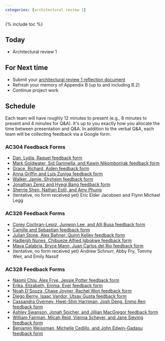 ```yaml
---
categories: [architectural review 1]
---
```


{% include toc %}

## Today
* Architectural review 1

## For Next time
* Submit your [architectural review 1 reflection document](/assignments/final-project#architectural-review)
* Refresh your memory of Appendix B (up to and including B.2)
* Continue project work

## Schedule

Each team will have roughly 12 minutes to present (e.g., 8 minutes to present and 4 minutes for Q&A).  It's up to you exactly how you allocate the time between presentation and Q&A.  In addition to the verbal Q&A, each team will be collecting feedback via a Google form.

### AC304 Feedback Forms
* [Dan, Lydia, Raquel feedback form](https://goo.gl/forms/dkYFP9qiG7RTSUcu2
)
* [Mark Goldwater, Sid Garimella, and Kawin Nikomborirak feedback form](https://docs.google.com/forms/d/e/1FAIpQLSeP8qjunognQ9UfU-QyPo7EiguZrTYd-kF8Zhsun9xTNCM67Q/viewform)
* [Grace, Richard, Aiden feedback form](https://docs.google.com/forms/d/e/1FAIpQLSfdUsdjw5kboQzEZwMYyn4b3teUDZwy2pchlAYbbhkwf3aXzw/viewform)
* [Anna Griffin and Luis Zuniga feedback form](https://docs.google.com/forms/d/e/1FAIpQLSfdX-OeXf8UUThZo5Qs8QTTgffmFXCXFSpHFdVQSfd30b9bGA/viewform)
* [Walker, Jamie, Shyheim feedback form](https://docs.google.com/forms/d/e/1FAIpQLSddsMmutR1I0XXI_cuwa_JEawgN3aHFuEMC3QqtH1TUALRXOw/viewform)
* [Jonathan Zerez and Hyegi Bang feedback form](https://docs.google.com/forms/d/e/1FAIpQLSeYFfLpxBBQjB3R0cclBvXjtYRtVLgFIEx_oG4abMcU9955Ow/viewform?usp=sf_link)
* [Sherrie Shen, Nathan Estil, and Amy Phung](https://docs.google.com/forms/d/1a2XNw3hUkEgiwvF9J4OjPIWh6eW3nmRf_2yIM8YoMR8/edit?usp=drivesdk)
* (tentative, no form received yet) Eric Elder Jacobsen	and Flynn Michael Legg

### AC326 Feedback Forms
* [Corey Cochran-Lepiz, Junwon Lee, and Alli Busa feedback form](https://goo.gl/forms/DQoazyJ7HLdCHtda2
)
* [Camille and Sebastian feedback form](https://goo.gl/forms/IpSbLISYanOvmlT83
)
* [Julian Stone, Alex Bahner, Quinn Kelley feedback form](https://docs.google.com/forms/d/e/1FAIpQLSeWdSsOUEkjzq016IzPz580kw4WmxmT4AMNMGhtxVW3OWrzMw/viewform)
* [Hadleigh Nunes, Chibueze Alfred Igbokwe feedback form](https://docs.google.com/forms/d/e/1FAIpQLSeVY9rb8T4BZ2Ftn8fgTdalb8vWrwemudQ3FMLoueZD2u7PzQ/viewform)
* [Maya Calabria, Bryce Mann, Juan Carlos del Rio feedback form](https://docs.google.com/forms/d/e/1FAIpQLSfWvW9nsgpE_8hAvxXx7i3rVjFWJIfgSLbtNnWwiX9gpb5d0Q/viewform)
* (tentative, no form received yet) Andrew Schnurr, Abby Fry, Tommy Weir, and Emily Nassif

### AC328 Feedback Forms
* [Naomi Chiu, Alex Frye, Jessie Potter feedback form](https://goo.gl/forms/rEU2tEMtwuvn48kF2
)
* [Erika, Elizabeth, Emma, Ever feedback form](https://docs.google.com/forms/d/e/1FAIpQLScja3OfN7yq7B0eyO6Q_OXc7Se0-E63UtPWt5ZvASEfilOfcw/viewform)
* [Noah D'Souza, Chase Joyner, Rachel Won feedback form](https://docs.google.com/forms/d/e/1FAIpQLSfLAyis1eaT5RtR2FAtpTnscyx_jIaIe-AV51UjWGKi7Phd0g/viewform)
* [Diego Berny, Isaac Vandor, Utsav Gupta feedback form](https://docs.google.com/forms/d/e/1FAIpQLSeixZzMN_ejQJ0l_1VoOOcvXUiD0l4snFnRMj5qYWQ_m07JAQ/viewform)
* [Cassandra Overney, Hwei-Shin Harriman, Josh Deng, Enmo Ren feedback form](https://docs.google.com/forms/d/e/1FAIpQLScm1UHox3nxwdXD5FyODY1QFmZxmXYP_sfC3iami5cexPg0uw/viewform)
* [Ashley Swanson, Jonah Spicher, and Jillian MacGregor feedback form](https://docs.google.com/forms/d/e/1FAIpQLSdr3ZMus_JSCqR4IpBiWkanugcHBlkXSjgW5q314N_BAHmoDg/viewform)
* [William Fairman, Micah Reid, Vienna Scheyer, and Jane Sieving feedback form](https://docs.google.com/forms/d/e/1FAIpQLSeDct4IEcBc9nYkkT-H8Vs1Fw1xnwJKzOhkB5elw3-htTuWJA/viewform?usp=sf_link)
* [Benjamin Weissman, Michelle Cedillo, and John Edwin-Gadasu feedback form](https://docs.google.com/forms/d/e/1FAIpQLSeLjHu4qpZmPONpaKr_X9dCOf-m1NRGlgkP4ax54TtPxVw1IQ/viewform?edit_requested=true)
